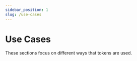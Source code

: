 ```yaml
---
sidebar_position: 1
slug: /use-cases
---
```


# Use Cases

These sections focus on different ways that tokens are used.

